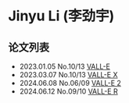 # Jinyu Li (李劲宇)


## 论文列表

- 2023.01.05 No.10/13 [VALL-E](../Models/Speech_LLM/2023.01.05_VALL-E.md)
- 2023.03.07 No.10/13 [VALL-E X](../Models/Speech_LLM/2023.03.07_VALL-E_X.md)
- 2024.06.08 No.06/09 [VALL-E 2](../Models/Speech_LLM/2024.06.08_VALL-E2.md)
- 2024.06.12 No.09/10 [VALL-E R](../Models/Speech_LLM/2024.06.12_VALL-E_R.md)